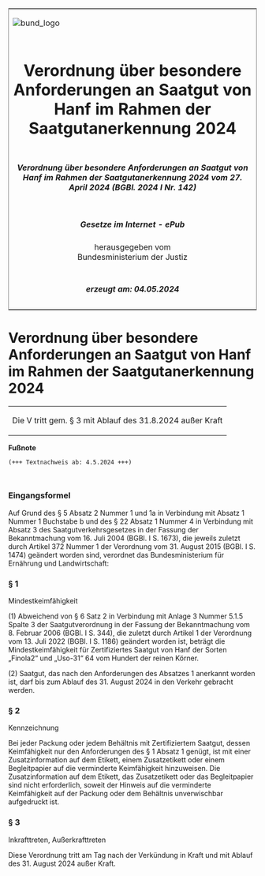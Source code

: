 <span id="DECKBLATT.html"></span>

<table border="0" frame="border" width="100%">

<tr valign="top">

<td align="left">

![bund\_logo](BfJ_2021_Web_de_de.gif)

</td>

<td align="right">

 

</td>

</tr>

<tr align="center" valign="middle">

<td colspan="2">

# Verordnung über besondere Anforderungen an Saatgut von Hanf im Rahmen der Saatgutanerkennung 2024

</td>

</tr>

<tr align="center" valign="middle">

<td colspan="2">

##### Verordnung über besondere Anforderungen an Saatgut von Hanf im Rahmen der Saatgutanerkennung 2024 vom 27. April 2024 (BGBl. 2024 I Nr. 142)

</td>

</tr>

<tr align="center" valign="middle">

<td colspan="2">

  
  

##### Gesetze im Internet - ePub  
  
herausgegeben vom  
Bundesministerium der Justiz

</td>

</tr>

<tr align="center" valign="bottom">

<td colspan="2">

  
  

##### erzeugt am: 04.05.2024

</td>

</tr>

</table>

<span id="BJNR08E0A0024.html"></span>

# Verordnung über besondere Anforderungen an Saatgut von Hanf im Rahmen der Saatgutanerkennung 2024

<div>

<div class="jnhtml">

<table width="100%">

<colgroup>

<col width="10%">

</col>

<col width="90%">

</col>

</colgroup>

<tr>

<td class="StandkommentarAufh" colspan="2">

Die V tritt gem. § 3 mit Ablauf des 31.8.2024 außer Kraft

</div>

</div>

</td>

</tr>

</table>

</div>

</div>

<div>

  
**Fußnote**

<div class="jnhtml">

<div>

<div class="jurAbsatz">

  

``` 
(+++ Textnachweis ab: 4.5.2024 +++)

 
```

</div>

</div>

</div>

</div>

<span id="BJNR08E0A0024BJNE000100000.html"></span>

### Eingangsformel  

<div>

<div class="jnhtml">

<div>

<div class="jurAbsatz">

Auf Grund des § 5 Absatz 2 Nummer 1 und 1a in Verbindung mit Absatz 1
Nummer 1 Buchstabe b und des § 22 Absatz 1 Nummer 4 in Verbindung mit
Absatz 3 des Saatgutverkehrsgesetzes in der Fassung der Bekanntmachung
vom 16. Juli 2004 (BGBl. I S. 1673), die jeweils zuletzt durch Artikel
372 Nummer 1 der Verordnung vom 31. August 2015 (BGBl. I S. 1474)
geändert worden sind, verordnet das Bundesministerium für Ernährung und
Landwirtschaft:

</div>

</div>

</div>

</div>

<span id="BJNR08E0A0024BJNE000200000.html"></span>

### § 1  
Mindestkeimfähigkeit

<div>

<div class="jnhtml">

<div>

<div class="jurAbsatz">

(1) Abweichend von § 6 Satz 2 in Verbindung mit Anlage 3 Nummer 5.1.5
Spalte 3 der Saatgutverordnung in der Fassung der Bekanntmachung vom 8.
Februar 2006 (BGBl. I S. 344), die zuletzt durch Artikel 1 der
Verordnung vom 13. Juli 2022 (BGBl. I S. 1186) geändert worden ist,
beträgt die Mindestkeimfähigkeit für Zertifiziertes Saatgut von Hanf
der Sorten „Finola2“ und „Uso-31“ 64 vom Hundert der reinen Körner.

</div>

<div class="jurAbsatz">

(2) Saatgut, das nach den Anforderungen des Absatzes 1 anerkannt worden
ist, darf bis zum Ablauf des 31. August 2024 in den Verkehr gebracht
werden.

</div>

</div>

</div>

</div>

<span id="BJNR08E0A0024BJNE000300000.html"></span>

### § 2  
Kennzeichnung

<div>

<div class="jnhtml">

<div>

<div class="jurAbsatz">

Bei jeder Packung oder jedem Behältnis mit Zertifiziertem Saatgut,
dessen Keimfähigkeit nur den Anforderungen des § 1 Absatz 1 genügt, ist
mit einer Zusatzinformation auf dem Etikett, einem Zusatzetikett oder
einem Begleitpapier auf die verminderte Keimfähigkeit hinzuweisen. Die
Zusatzinformation auf dem Etikett, das Zusatzetikett oder das
Begleitpapier sind nicht erforderlich, soweit der Hinweis auf die
verminderte Keimfähigkeit auf der Packung oder dem Behältnis
unverwischbar aufgedruckt ist.

</div>

</div>

</div>

</div>

<span id="BJNR08E0A0024BJNE000400000.html"></span>

### § 3  
Inkrafttreten, Außerkrafttreten

<div>

<div class="jnhtml">

<div>

<div class="jurAbsatz">

Diese Verordnung tritt am Tag nach der Verkündung in Kraft und mit
Ablauf des 31. August 2024 außer Kraft.

</div>

</div>

</div>

</div>
